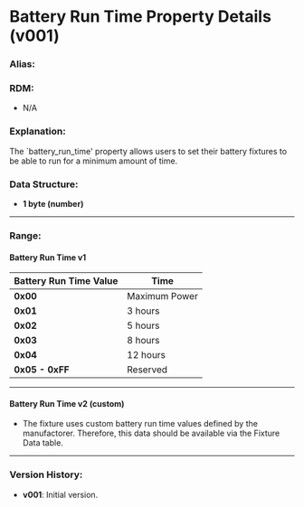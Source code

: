 # Battery Run Time Property Details (v001)

### **Alias:**

### **RDM:**
- N/A

### **Explanation:**
The `battery_run_time' property allows users to set their battery fixtures to be able to run for a minimum amount of time.

### **Data Structure:**
- **1 byte (number)**

---
### **Range:**
#### **Battery Run Time v1**

| Battery Run Time Value | Time            | 
|------------------------|-----------------|
| **0x00**               | Maximum Power   | 
| **0x01**               | 3 hours         | 
| **0x02**               | 5 hours         | 
| **0x03**               | 8 hours         |
| **0x04**               | 12 hours        |
| **0x05 - 0xFF**        | Reserved        |

---

#### **Battery Run Time v2 (custom)**
- The fixture uses custom battery run time values defined by the manufactorer.  Therefore, this data should be available via
  the Fixture Data table.

---

### **Version History:**
- **v001**: Initial version.

